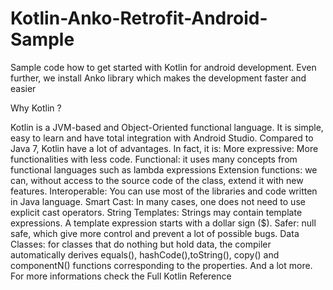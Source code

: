 # Kotlin-Anko-Retrofit-Android-Sample
Sample code how to get started with Kotlin for android development. Even further, we install Anko library which makes the development faster and easier

Why Kotlin ?

Kotlin is a JVM-based and Object-Oriented functional language. It is simple, easy to learn and have total integration with Android Studio.
Compared to Java 7, Kotlin have a lot of advantages. In fact, it is:
More expressive: More functionalities with less code.
Functional: it uses many concepts from functional languages such as lambda expressions
Extension functions: we can, without access to the source code of the class, extend it with new features.
Interoperable: You can use most of the libraries and code written in Java language.
Smart Cast: In many cases, one does not need to use explicit cast operators. String Templates: Strings may contain template expressions. A template expression starts with a dollar sign ($).
Safer: null safe, which give more control and prevent a lot of possible bugs.
Data Classes: for classes that do nothing but hold data, the compiler automatically derives equals(), hashCode(),toString(), copy() and componentN() functions corresponding to the properties.
And a lot more.
For more informations check the Full Kotlin Reference
